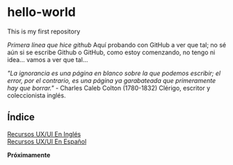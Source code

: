 # hello-world
This is my first repository

*Primera línea que hice github* Aquí probando con GitHub a ver que tal; no sé aún si se escribe Github o GitHub, como estoy comenzando, no tengo ni idea... vamos a ver que tal...

*"La ignorancia es una página en blanco sobre la que podemos escribir; el error, por el contrario, es una página ya garabateada que primeramente hay que borrar."* - Charles Caleb Colton (1780-1832) Clérigo, escritor y coleccionista inglés. 


## Índice

[Recursos UX/UI En Inglés](https://github.com/rich1n/hello-world/blob/master/Recursos-UX-UI-english.md)<br>
[Recursos UX/UI En Español](https://github.com/rich1n/hello-world/blob/master/Recursos-UX-UI-español.md)



**Próximamente**
